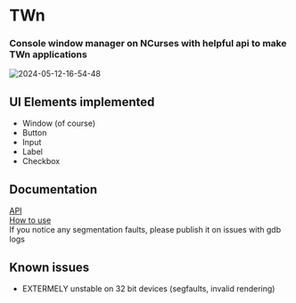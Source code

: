 # TWn
### Console window manager on NCurses with helpful api to make TWn applications
![2024-05-12-16-54-48](https://github.com/aceinetx/TWn/assets/158546973/c94a138e-dcde-4805-b429-084ec88d0dc3)
## UI Elements implemented
- Window (of course)
- Button
- Input
- Label
- Checkbox
## Documentation
[API](APIDOCS.md)<br>
[How to use](HOWTOUSE.md)
<br>
If you notice any segmentation faults, please publish it on issues with gdb logs
## Known issues
- EXTERMELY unstable on 32 bit devices (segfaults, invalid rendering)
